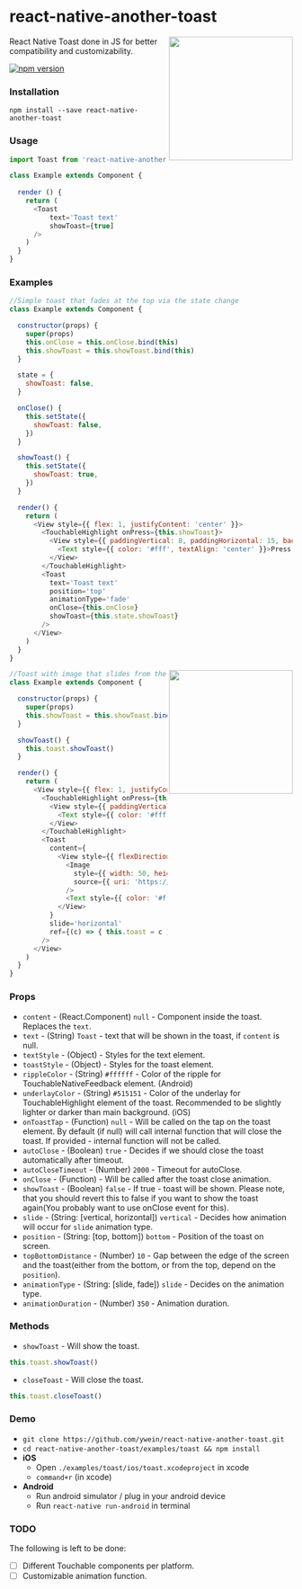 # react-native-another-toast
<img width="220px" align="right" src="https://raw.githubusercontent.com/ywein/react-native-another-toast/master/examples/toast.gif" />
React Native Toast done in JS for better compatibility and customizability.

[![npm version](https://badge.fury.io/js/react-native-another-toast.svg)](https://badge.fury.io/js/react-native-another-toast)

### Installation
`npm install --save react-native-another-toast`

### Usage
```javascript
import Toast from 'react-native-another-toast'

class Example extends Component {
  
  render () {
    return (
      <Toast
          text='Toast text'
          showToast={true]
      />
    )
  }
}
```


### Examples
```js
//Simple toast that fades at the top via the state change
class Example extends Component {

  constructor(props) {
    super(props)
    this.onClose = this.onClose.bind(this)
    this.showToast = this.showToast.bind(this)
  }

  state = {
    showToast: false,
  }

  onClose() {
    this.setState({
      showToast: false,
    })
  }

  showToast() {
    this.setState({
      showToast: true,
    })
  }

  render() {
    return (
      <View style={{ flex: 1, justifyContent: 'center' }}>
        <TouchableHighlight onPress={this.showToast}>
          <View style={{ paddingVertical: 8, paddingHorizontal: 15, backgroundColor: '#3b3b3b' }}>
            <Text style={{ color: '#fff', textAlign: 'center' }}>Press Me</Text>
          </View>
        </TouchableHighlight>
        <Toast
          text='Toast text'
          position='top'
          animationType='fade'
          onClose={this.onClose}
          showToast={this.state.showToast}
        />
      </View>
    )
  }
}
```


<img width="220px" align="right" src="https://raw.githubusercontent.com/ywein/react-native-another-toast/master/examples/toast_complex.gif" />


```js
//Toast with image that slides from the side via refs
class Example extends Component {

  constructor(props) {
    super(props)
    this.showToast = this.showToast.bind(this)
  }

  showToast() {
    this.toast.showToast()
  }

  render() {
    return (
      <View style={{ flex: 1, justifyContent: 'center' }}>
        <TouchableHighlight onPress={this.showToast}>
          <View style={{ paddingVertical: 8, paddingHorizontal: 15, backgroundColor: '#3b3b3b' }}>
            <Text style={{ color: '#fff', textAlign: 'center' }}>Press Me</Text>
          </View>
        </TouchableHighlight>
        <Toast
          content={
            <View style={{ flexDirection: 'row', alignItems: 'center' }}>
              <Image
                style={{ width: 50, height: 50 }}
                source={{ uri: 'https://facebook.github.io/react/img/logo_og.png' }}
              />
              <Text style={{ color: '#fff', paddingHorizontal: 10 }}>Complex toast</Text>
            </View>
          }
          slide='horizontal'
          ref={(c) => { this.toast = c }}
        />
      </View>
    )
  }
}
```

### Props

- `content` - (React.Component) `null` - Component inside the toast. Replaces the `text`.
- `text` - (String) `Toast` - text that will be shown in the toast, if `content` is null.
- `textStyle` - (Object) - Styles for the text element. 
- `toastStyle` - (Object) - Styles for the toast element.
- `rippleColor` - (String) `#ffffff` - Color of the ripple for TouchableNativeFeedback element. (Android)
- `underlayColor` - (String) `#515151` - Color of the underlay for TouchableHighlight element of the toast. Recommended to be slightly lighter or darker than main background. (iOS)
- `onToastTap` - (Function) `null` - Will be called on the tap on the toast element. By default (if null) will call internal function that will close the toast. If provided - internal function will not be called.
- `autoClose` - (Boolean) `true` - Decides if we should close the toast automatically after timeout.
- `autoCloseTimeout` - (Number) `2000` - Timeout for autoClose.
- `onClose` - (Function) - Will be called after the toast close animation.
- `showToast` - (Boolean) `false` - If true - toast will be shown. Please note, that you should revert this to false if you want to show the toast again(You probably want to use onClose event for this).
- `slide` - (String: [vertical, horizontal]) `vertical` - Decides how animation will occur for `slide` animation type.
- `position` - (String: [top, bottom]) `bottom` - Position of the toast on screen.
- `topBottomDistance` - (Number) `10` - Gap between the edge of the screen and the toast(either from the bottom, or from the top, depend on the `position`).
- `animationType` - (String: [slide, fade]) `slide` - Decides on the animation type.
- `animationDuration` - (Number) `350` - Animation duration.

### Methods

- `showToast` - Will show the toast. 
```js
this.toast.showToast()
```
- `closeToast` - Will close the toast. 
```js
this.toast.closeToast()
```

### Demo
* `git clone https://github.com/ywein/react-native-another-toast.git`
* `cd react-native-another-toast/examples/toast && npm install`
* **iOS**
	* Open `./examples/toast/ios/toast.xcodeproject` in xcode
	* `command+r` (in xcode)
* **Android**
	* Run android simulator / plug in your android device
	* Run `react-native run-android` in terminal
	
### TODO

The following is left to be done:

- [ ] Different Touchable components per platform.
- [ ] Customizable animation function. 
